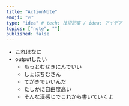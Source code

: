 ```yaml
---
title: "ActionNote"
emoji: "🔥"
type: "idea" # tech: 技術記事 / idea: アイデア
topics: ["note", ""]
published: false
---
```


- これはなに
- outputしたい
  - もっとむせきにんでいい
  - しょぼちむさん
  - てがきでいいんだ
  - たしかに自由度高い
  - そんな漢感じでこれから書いていくよ

